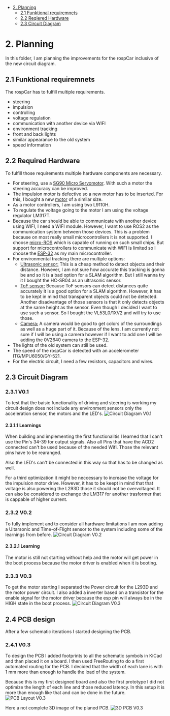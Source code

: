 
- [2. Planning](#2-planning)
  - [2.1 Funktional requiremnets](#21-funktional-requiremnets)
  - [2.2 Reqiered Hardware](#22-reqiered-hardware)
  - [2.3 Circuit Diagram](#23-circuit-diagram)

# 2. Planning
In this folder, I am planning the improvements for the rospCar inclusive of the new circuit diagram.

## 2.1 Funktional requiremnets

The rospCar has to fulfill multiple requirements.
 - steering
 - impulsion
 - controlling
 - voltage regulation
 - communication with another device via WIFI
 - environment tracking
 - front and back lights
 - similar appearance to the old system
 - speed information
## 2.2 Required Hardware
To fulfill those requirements multiple hardware components are necessary.
- For steering, use a [SG90 Micro Servomotor](http://www.ee.ic.ac.uk/pcheung/teaching/DE1_EE/stores/sg90_datasheet.pdf). With such a motor the steering accuracy can be improved.
- The impulsion motor is defective so a new motor has to be inserted. For this, I bought a new [motor](https://www.luedeke-elektronic.de/DC-Kleinmotor-2-5V-6V-DC-210mA-14-500U-Min-MOT2.html) of a similar size.
- As a motor controllers, I am using two L9110H.
- To regulate the voltage going to the motor I am using the voltage regulator LM317T.
- Because the car should be able to communicate with another device using WIFI, I need a WIFI module. However, I want to use ROS2 as the communication system between those devices. This is a problem because on most really small microcontrollers it is not supported. I choose [micro-ROS](https://micro.ros.org/) which is capable of running on such small chips. But support for microcontrollers to communicate with WIFI is limited so I choose the [ESP-32](https://www.espressif.com/en/products/socs/esp32) as my main microcontroller.
- For environmental tracking there are multiple options:
  - <ins>Ultrasonic sensor:</ins> This is a cheap method to detect objects and their distance. However, I am not sure how accurate this tracking is gonna be and so it is a bad option for a SLAM algorithm. But I still wanna try it I bought the HC-SR04 as an ultrasonic sensor.
  - <ins>ToF sensor:</ins> Because ToF sensors can detect distances quite accurately it is a good option for a SLAM algorithm. However, it has to be kept in mind that transparent objects could not be detected. Another disadvantage of those sensors is that it only detects objects at the same height as the sensor. Even though I decided I want to use such a sensor. So I bought the VL53L0/1XV2 and will try to use those.
  - <ins>Camera:</ins> A camera would be good to get colors of the surroundings as well as a huge part of it. Because of the lens. I am currently not sure if I will be using a camera however if I want to add one I will be adding the 0V2640 camera to the ESP-32.
- The lights of the old system can still be used.
- The speed of the rospCar is detected with an accelerometer ITG/MPU6050/GY-521.
- For the electric circuit, I need a few resistors, capacitors and wires.
## 2.3 Circuit Diagram
### 2.3.1 V0.1
To test that the baisic functionality of driving and steering is working my circuit design does not include any environment sensors only the acceleration sensor, the motors and the LED's.
![Circuit Diagram V0.1](circuit_V_0_1.png)

#### 2.3.1.1 Learnings
When building and implementing the first functionalitis I learned that I can't use the Pin's 34-39 for output signals. Also all Pins that have the ACD2 connected can't be used because of the needed Wifi. Those the relevant pins have to be rearanged.

Also the LED's can't be connected in this way so that has to be changed as well.

For a third optimization it might be neccessary to increase the voltage for the impulsion motor drive. However, it has to be keept in mind that that voltage is also powering the L293D those it should not be overvoltaged. It can also be considered to exchange the LM317 for another trasformer that is cappable of higher current.

### 2.3.2 V0.2
To fully implement and to consider all hardware limitations I am now adding a Ultarsonic and Time-of-Flight sensor to the system including some of the learnings from before.
![Circuit Diagram V0.2](circuit_V_0_2.svg)

#### 2.3.2.1 Learning
The motor is still not starting without help and the motor will get power in the boot process because the motor driver is enabled when it is booting.

### 2.3.3 V0.3
To get the motor starting I separated the Power circuit for the L293D and the motor power circuit. I also added a inverter based on a transistor for the enable signal for the motor driver because the esp pin will always be in the HIGH state in the boot process.
![Circuit Diagram V0.3](circuit_V_0_3.svg)

## 2.4 PCB design

After a few schematic iterations I started designing the PCB.

### 2.4.1 V0.3
To design the PCB I added footprints to all the schematic symbols in KiCad and than placed it on a board. I then used FreeRouting to do a first automated routing for the PCB. I decided that the width of each lane is with 1 mm more than enough to handle the load of the system.

Because this is my first designed board and also the first prototype I did not optimize the length of each line and those reduced latency. In this setup it is more than enough like that and can be done in the future.
![PCB Layout V0.3](pcblayout_V_0_3.svg)

Here a not complete 3D image of the planed PCB.
![3D PCB V0.3](3d_pcb_v_0_3.png) 